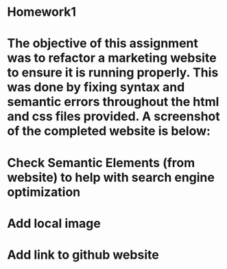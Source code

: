 # Homework1

# The objective of this assignment was to refactor a marketing website to ensure it is running properly. This was done by fixing syntax and semantic errors throughout the html and css files provided. A screenshot of the completed website is below:

# Check Semantic Elements (from website) to help with search engine optimization

# Add local image

# Add link to github website